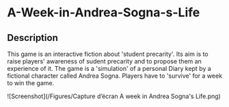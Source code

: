 # A-Week-in-Andrea-Sogna-s-Life

## Description
This game is an interactive fiction about 'student precarity'. Its aim is to raise players' awareness of sudent precarity and to propose them an experience of it. The game is a 'simulation' of a personal Diary kept by a fictional character called Andrea Sogna. Players have to 'survive' for a week to win the game.

![Screenshot](/Figures/Capture d’écran A week in Andrea Sogna's Life.png)



